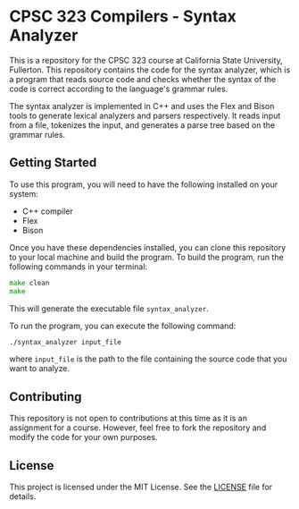 # CPSC 323 Compilers - Syntax Analyzer

This is a repository for the CPSC 323 course at California State University, Fullerton. This repository contains the code for the syntax analyzer, which is a program that reads source code and checks whether the syntax of the code is correct according to the language's grammar rules.

The syntax analyzer is implemented in C++ and uses the Flex and Bison tools to generate lexical analyzers and parsers respectively. It reads input from a file, tokenizes the input, and generates a parse tree based on the grammar rules.

## Getting Started

To use this program, you will need to have the following installed on your system:

* C++ compiler
* Flex
* Bison

Once you have these dependencies installed, you can clone this repository to your local machine and build the program. To build the program, run the following commands in your terminal:

```go
make clean
make
```

This will generate the executable file `syntax_analyzer`.

To run the program, you can execute the following command:

```bash
./syntax_analyzer input_file
```

where `input_file` is the path to the file containing the source code that you want to analyze.

## Contributing

This repository is not open to contributions at this time as it is an assignment for a course. However, feel free to fork the repository and modify the code for your own purposes.

## License

This project is licensed under the MIT License. See the [LICENSE](https://chat.openai.com/LICENSE) file for details.
